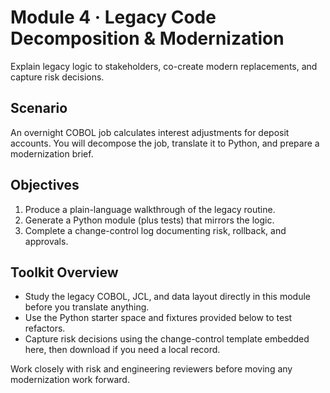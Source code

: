 # Module 4 · Legacy Code Decomposition & Modernization

Explain legacy logic to stakeholders, co-create modern replacements, and capture risk decisions.

## Scenario

An overnight COBOL job calculates interest adjustments for deposit accounts. You will decompose the job, translate it to Python, and prepare a modernization brief.

## Objectives

1. Produce a plain-language walkthrough of the legacy routine.
2. Generate a Python module (plus tests) that mirrors the logic.
3. Complete a change-control log documenting risk, rollback, and approvals.

## Toolkit Overview

- Study the legacy COBOL, JCL, and data layout directly in this module before you translate anything.
- Use the Python starter space and fixtures provided below to test refactors.
- Capture risk decisions using the change-control template embedded here, then download if you need a local record.

Work closely with risk and engineering reviewers before moving any modernization work forward.

